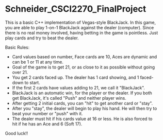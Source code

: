 # Schneider_CSCI2270_FinalProject

This is a basic C++ implementation of Vegas-style BlackJack.
In this game, you are able to play 1-on-1 BlackJack against the dealer (computer).
Since there is no real money involved, having betting in the game is pointless. Just play cards and try to beat the dealer.

Basic Rules:
- Card values based on number, Face cards are 10, Aces are dynamic and can be 1 or 11 at any time. 
- Goal of the game is to get 21, or as close to it as possible without going over 21.
- You get 2 cards faced up. The dealer has 1 card showing, and 1 faced-down to start.
- If the first 2 cards have values adding to 21, we call it "BlackJack".
- BlackJack is an automatic win, for the player or the dealer. If you both get BlackJack, it's called "Push" and neither player wins.
- After getting 2 initial cards, you can "hit" to get another card or "stay".
- After you "stay", the dealer will begin to play his hand. He will then try to beat your number or "push" with it.
- The dealer must hit if his cards value at 16 or less. He is also forced to hit if he has an Ace and 6 (Soft 17).


Good luck!!

